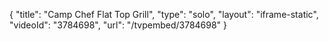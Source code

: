 {
    "title": "Camp Chef Flat Top Grill",
    "type": "solo",
    "layout": "iframe-static",
    "videoId": "3784698",
    "url": "\/tvpembed\/3784698"
}